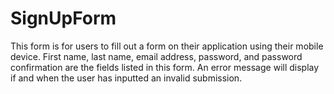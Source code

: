 # SignUpForm
This form is for users to fill out a form on their application using their mobile device.
First name, last name, email address, password, and password confirmation are the fields listed in this form.
An error message will display if and when the user has inputted an invalid submission.
